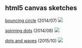 ## html5 canvas sketches

[bouncing circle](https://rawgit.com/ondrek/sketches/master/+bouncingcircle.html) (2014/07)
![](https://rawgit.com/ondrek/sketches/master/gifs/bouncingcircle.gif)

[spinning dots](https://rawgit.com/ondrek/sketches/master/+spinningdots.html) (2014/08)
![](https://rawgit.com/ondrek/sketches/master/gifs/spinningdots.gif)

[dots and waves](https://rawgit.com/ondrek/sketches/master/+dotsandwaves.html) (2015/10)
![](https://rawgit.com/ondrek/sketches/master/gifs/dotsandwaves.gif)
